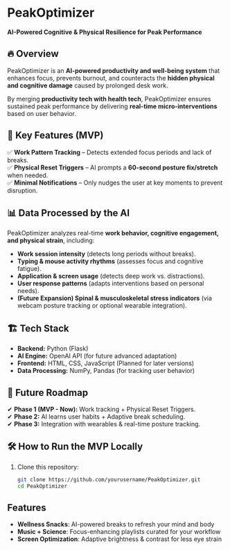 # PeakOptimizer  
**AI-Powered Cognitive & Physical Resilience for Peak Performance**  

## 🔥 Overview  
PeakOptimizer is an **AI-powered productivity and well-being system** that enhances focus, prevents burnout, and counteracts the **hidden physical and cognitive damage** caused by prolonged desk work.  

By merging **productivity tech with health tech**, PeakOptimizer ensures sustained peak performance by delivering **real-time micro-interventions** based on user behavior.  

## 🚀 Key Features (MVP)  
✅ **Work Pattern Tracking** – Detects extended focus periods and lack of breaks.  
✅ **Physical Reset Triggers** – AI prompts a **60-second posture fix/stretch** when needed.  
✅ **Minimal Notifications** – Only nudges the user at key moments to prevent disruption.  

## 📊 Data Processed by the AI  
PeakOptimizer analyzes real-time **work behavior, cognitive engagement, and physical strain**, including:  
- **Work session intensity** (detects long periods without breaks).  
- **Typing & mouse activity rhythms** (assesses focus and cognitive fatigue).  
- **Application & screen usage** (detects deep work vs. distractions).  
- **User response patterns** (adapts interventions based on personal needs).  
- **(Future Expansion) Spinal & musculoskeletal stress indicators** (via webcam posture tracking or optional wearable integration).  

## 🏗️ Tech Stack  
- **Backend:** Python (Flask)  
- **AI Engine:** OpenAI API (for future advanced adaptation)  
- **Frontend:** HTML, CSS, JavaScript (Planned for later versions)  
- **Data Processing:** NumPy, Pandas (for tracking user behavior)  

## 🎯 Future Roadmap  
✔ **Phase 1 (MVP - Now):** Work tracking + Physical Reset Triggers.  
✔ **Phase 2:** AI learns user habits + Adaptive break scheduling.  
✔ **Phase 3:** Integration with wearables & real-time posture tracking.  

## 🛠️ How to Run the MVP Locally  
1. Clone this repository:  
   ```bash
   git clone https://github.com/yourusername/PeakOptimizer.git  
   cd PeakOptimizer

## Features

- **Wellness Snacks**: AI-powered breaks to refresh your mind and body
- **Music + Science**: Focus-enhancing playlists curated for your workflow
- **Screen Optimization**: Adaptive brightness & contrast for less eye strain

